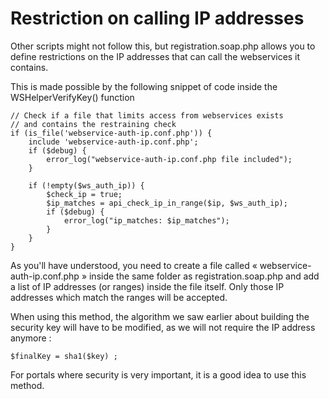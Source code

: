 # Restriction on calling IP addresses

Other scripts might not follow this, but registration.soap.php allows you to define restrictions on the IP addresses that can call the webservices it contains.

This is made possible by the following snippet of code inside the WSHelperVerifyKey\(\) function

```text
// Check if a file that limits access from webservices exists
// and contains the restraining check 
if (is_file('webservice-auth-ip.conf.php')) {
    include 'webservice-auth-ip.conf.php';
    if ($debug) {
        error_log("webservice-auth-ip.conf.php file included");
    }

    if (!empty($ws_auth_ip)) {
        $check_ip = true;
        $ip_matches = api_check_ip_in_range($ip, $ws_auth_ip);
        if ($debug) {
            error_log("ip_matches: $ip_matches");
        }
    }
}
```

As you'll have understood, you need to create a file called « webservice-auth-ip.conf.php » inside the same folder as registration.soap.php and add a list of IP addresses \(or ranges\) inside the file itself. Only those IP addresses which match the ranges will be accepted.

When using this method, the algorithm we saw earlier about building the security key will have to be modified, as we will not require the IP address anymore :

```text
$finalKey = sha1($key) ;
```

For portals where security is very important, it is a good idea to use this method.

